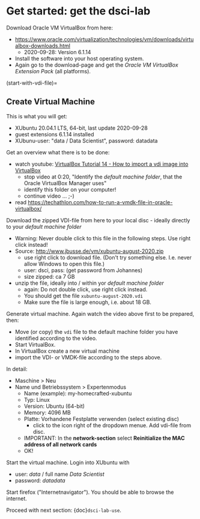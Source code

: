 # Get started: get the dsci-lab

Download Oracle VM VirtualBox from here:
* <https://www.oracle.com/virtualization/technologies/vm/downloads/virtualbox-downloads.html>
   * 2020-09-28: Version 6.1.14
* Install the software into your host operating system.
* Again go to the download-page and get the *Oracle VM VirtualBox Extension Pack* (all platforms).

(start-with-vdi-file)=
## Create Virtual Machine

This is what you will get:
 * XUbuntu 20.04.1 LTS, 64-bit, last update 2020-09-28
 * guest extensions 6.1.14 installed
 * XUbunu-user: "data / Data Scientist", password: datadata

Get an overview what there is to be done:
* watch youtube: [VirtualBox Tutorial 14 - How to import a vdi image into VirtualBox](https://www.youtube.com/watch?v=fVYwt1Tluug)
   * stop video at 0:20, "Identify the *default machine folder*, that the Oracle VirtualBox Manager uses"
   * identify this folder on your computer!
   * continue video ... ;-)
* read <https://techathlon.com/how-to-run-a-vmdk-file-in-oracle-virtualbox/>

Download the zipped VDI-file from here to your local disc - ideally directly to your  *default machine folder*
* Warning: Never double click to this file in the following steps. Use right click instead!
* Source: <http://www.jbusse.de/vm/xubuntu-august-2020.zip>  
   * use right click to download file. (Don't try something else. I.e. never allow Windows to open this file.)
   * user: dsci, pass: (get password from Johannes)
   * size zipped: ca 7 GB
 * unzip the file, ideally into / within yor   *default machine folder*
   * again: Do not double click, use right click instead.
   * You should get the file `xubuntu-august-2020.vdi`
   * Make sure the file is large enough, i.e. about 18 GB.

Generate virtual machine. Again watch the video above first to be prepared, then:
* Move (or copy) the `vdi` file to the default machine folder you have identified according to the video.
* Start VirtualBox. 
* In VirtualBox create a new virtual machine
* import the VDI- or VMDK-file according to the steps above.




In detail: 

* Maschine > Neu
* Name und Betriebssystem > Expertenmodus
  * Name (example): my-homecrafted-xubuntu
  * Typ: Linux
  * Version: Ubuntu (64-bit)
  * Memory: 4096 MB
  * Platte: Vorhandene Festplatte verwenden (select existing disc)
    * click to the icon right of the dropdown menue. Add vdi-file from disc.
  * IMPORTANT: In the __network-section__ select __Reinitialize the MAC address of all network cards__
  * OK!

Start the virtual machine. Login into XUbuntu with 
* user: *data* / full name *Data Scientist*
* password: *datadata*

Start firefox ("Internetnavigator"). You should be able to browse the internet.

Proceed with next section: {doc}`dsci-lab-use`.









